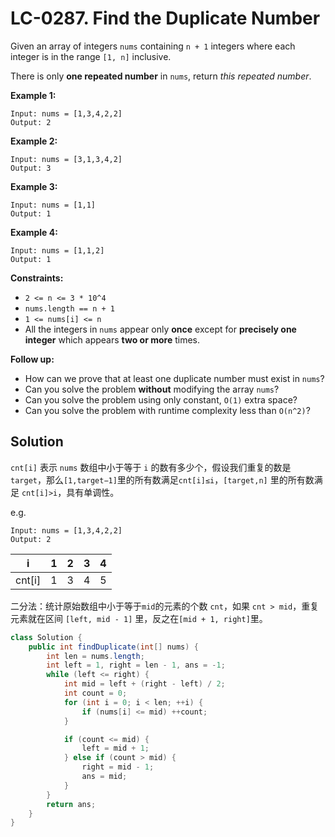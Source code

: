 # LC-0287. Find the Duplicate Number

Given an array of integers `nums` containing `n + 1` integers where each integer is in the range `[1, n]` inclusive.

There is only **one repeated number** in `nums`, return _this repeated number_.

**Example 1:**

```text
Input: nums = [1,3,4,2,2]
Output: 2
```

**Example 2:**

```text
Input: nums = [3,1,3,4,2]
Output: 3
```

**Example 3:**

```text
Input: nums = [1,1]
Output: 1
```

**Example 4:**

```text
Input: nums = [1,1,2]
Output: 1
```

**Constraints:**

-   `2 <= n <= 3 * 10^4`
-   `nums.length == n + 1`
-   `1 <= nums[i] <= n`
-   All the integers in `nums` appear only **once** except for **precisely one integer** which appears **two or more** times.

**Follow up:**

-   How can we prove that at least one duplicate number must exist in `nums`?
-   Can you solve the problem **without** modifying the array `nums`?
-   Can you solve the problem using only constant, `O(1)` extra space?
-   Can you solve the problem with runtime complexity less than `O(n^2)`?

## Solution

`cnt[i]` 表示 `nums` 数组中小于等于 `i` 的数有多少个，假设我们重复的数是 `target`，那么`[1,target−1]`里的所有数满足`cnt[i]≤i`，`[target,n]` 里的所有数满足 `cnt[i]>i`，具有单调性。

e.g.

```text
Input: nums = [1,3,4,2,2]
Output: 2
```

|   i    |  1  |  2  |  3  |  4  |
| :----: | :-: | :-: | :-: | :-: |
| cnt[i] |  1  |  3  |  4  |  5  |

二分法：统计原始数组中小于等于`mid`的元素的个数 `cnt`，如果 `cnt > mid`，重复元素就在区间 `[left, mid - 1]` 里，反之在`[mid + 1, right]`里。

```java
class Solution {
    public int findDuplicate(int[] nums) {
        int len = nums.length;
        int left = 1, right = len - 1, ans = -1;
        while (left <= right) {
            int mid = left + (right - left) / 2;
            int count = 0;
            for (int i = 0; i < len; ++i) {
                if (nums[i] <= mid) ++count;
            }

            if (count <= mid) {
                left = mid + 1;
            } else if (count > mid) {
                right = mid - 1;
                ans = mid;
            }
        }
        return ans;
    }
}
```
